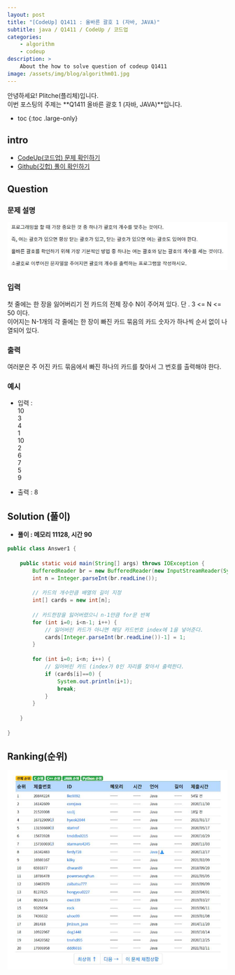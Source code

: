 ```yaml
---
layout: post
title: "[CodeUp] Q1411 : 올바른 괄호 1 (자바, JAVA)"
subtitle: java / Q1411 / CodeUp / 코드업
categories:
    - algorithm
    - codeup
description: >
    About the how to solve question of codeup Q1411
image: /assets/img/blog/algorithm01.jpg
---
```


안녕하세요! Plitche(플리체)입니다.  
이번 포스팅의 주제는 **Q1411 올바른 괄호 1 (자바, JAVA)**입니다.

* toc
{:toc .large-only}

## intro
* [CodeUp(코드업) 문제 확인하기](https://codeup.kr/problem.php?id=1411)  
* [Github(깃헙) 풀이 확인하기](https://github.com/plitche/CodeUp_Solution/tree/master/Q1301~Q1400/Q1411)  

## Question
### 문제 설명
![](/assets/post/codeup/Q1400~Q1499/20211010_01/01.JPG)  

### 입력
첫 줄에는 한 장을 잃어버리기 전 카드의 전체 장수 N이 주어져 있다. 단 . 3 <= N <= 50 이다.  
이어지는 N-1개의 각 줄에는 한 장이 빠진 카드 묶음의 카드 숫자가 하나씩 순서 없이 나열되어 있다.  

### 출력
여러분은 주 어진 카드 묶음에서 빠진 하나의 카드를 찾아서 그 번호를 출력해야 한다.  

### 예시
* 입력 :  
10  
3  
4  
1  
10  
2  
6  
7  
5  
9  

* 출력 : 8  

## Solution (풀이)
* **풀이 : 메모리 11128, 시간 90**  

```java
public class Answer1 {

    public static void main(String[] args) throws IOException {
        BufferedReader br = new BufferedReader(new InputStreamReader(System.in));
        int n = Integer.parseInt(br.readLine());

        // 카드의 개수만큼 배열의 길이 지정
        int[] cards = new int[n];
        
        // 카드한장을 잃어버렸으니 n-1만큼 for문 반복
        for (int i=0; i<n-1; i++) {
        	// 잃어버린 카드가 아니면 해당 카드번호 index에 1을 넣어준다.
        	cards[Integer.parseInt(br.readLine())-1] = 1;
        }
        
        for (int i=0; i<n; i++) {
        	// 잃어버린 카드 (index가 0인 자리를 찾아서 출력한다.
        	if (cards[i]==0) {
        		System.out.println(i+1);
        		break;
        	}
        }
        
    }
	
}
```  

## Ranking(순위)
![](/assets/post/codeup/Q1400~Q1499/20211010_01/03.JPG)  